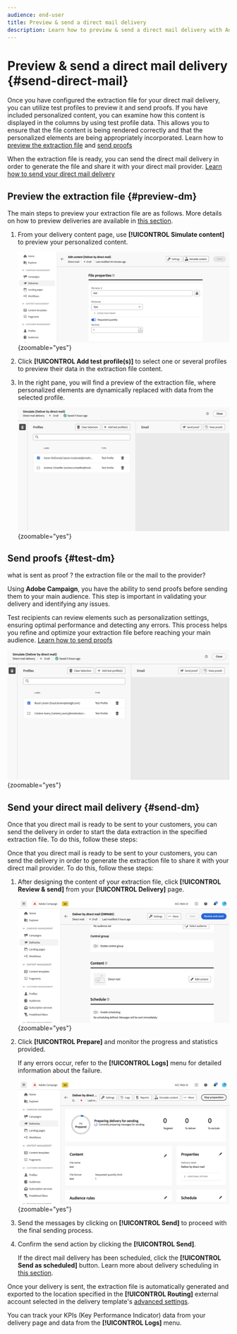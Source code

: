 ```yaml
---
audience: end-user
title: Preview & send a direct mail delivery
description: Learn how to preview & send a direct mail delivery with Adobe Campaign Web
---
```


# Preview & send a direct mail delivery {#send-direct-mail}

Once you have configured the extraction file for your direct mail delivery, you can utilize test profiles to preview it and send proofs. If you have included personalized content, you can examine how this content is displayed in the columns by using test profile data. This allows you to ensure that the file content is being rendered correctly and that the personalized elements are being appropriately incorporated. Learn how to [preview the extraction file](#preview-dm) and [send proofs](#test-dm)

When the extraction file is ready, you can send the direct mail delivery in order to generate the file and share it with your direct mail provider. [Learn how to send your direct mail delivery](#dm-send)

## Preview the extraction file {#preview-dm}

The main steps to preview your extraction file are as follows. More details on how to preview deliveries are available in [this section](../preview-test/preview-content.md).

1. From your delivery content page, use **[!UICONTROL Simulate content]** to preview your personalized content.

    ![](assets/dm-simulate.png){zoomable="yes"}

1. Click **[!UICONTROL Add test profile(s)]** to select one or several profiles to preview their data in the extraction file content.

1. In the right pane, you will find a preview of the extraction file, where personalized elements are dynamically replaced with data from the selected profile.

    ![](assets/dm-preview-right.png){zoomable="yes"}

## Send proofs {#test-dm}

<!-- what does the proof do ? does it send an email with extraction file attached?-->

what is sent as proof ? the extraction file or the mail to the provider?

Using **Adobe Campaign**, you have the ability to send proofs before sending them to your main audience. This step is important in validating your delivery and identifying any issues. 

Test recipients can review elements such as personalization settings, ensuring optimal performance and detecting any errors. This process helps you refine and optimize your extraction file before reaching your main audience. [Learn how to send proofs](../preview-test/test-deliveries.md#subscribers)

![](assets/dm-preview-proof.png){zoomable="yes"}

## Send your direct mail delivery {#send-dm}

Once that you direct mail is ready to be sent to your customers, you can send the delivery in order to start the data extraction in the specified extraction file. To do this, follow these steps:

Once that you direct mail is ready to be sent to your customers, you can send the delivery in order to generate the extraction file to share it with your direct mail provider. To do this, follow these steps:

1. After designing the content of your extraction file, click **[!UICONTROL Review & send]** from your **[!UICONTROL Delivery]** page.

    ![](assets/dm-review-send.png){zoomable="yes"}

1. Click **[!UICONTROL Prepare]** and monitor the progress and statistics provided. 

    If any errors occur, refer to the **[!UICONTROL Logs]** menu for detailed information about the failure.

    ![](assets/dm-prepare.png){zoomable="yes"}

1. Send the messages by clicking on **[!UICONTROL Send]** to proceed with the final sending process. 

1. Confirm the send action by clicking the **[!UICONTROL Send]**. 

    If the direct mail delivery has been scheduled, click the **[!UICONTROL Send as scheduled]** button. Learn more about delivery scheduling in [this section](../msg/gs-messages.md#schedule-the-delivery-sending).

Once your delivery is sent, the extraction file is automatically generated and exported to the location specified in the **[!UICONTROL Routing]** external account selected in the delivery template's [advanced settings](../advanced-settings/delivery-settings.md).

You can track your KPIs (Key Performance Indicator) data from your delivery page and data from the **[!UICONTROL Logs]** menu.

<!-- Released later on ? to check when : You can also start measuring the impact of your message with built-in reports. [Learn more](../reporting/push-report.md)-->
